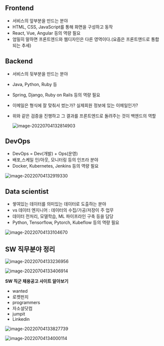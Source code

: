 ## Frontend

* 서비스의 앞부분을 만드는 분야
* HTML, CSS, JavaScript를 통해 화면을 구성하고 동작
* React, Vue, Angular 등의 역량 필요
* 엄밀히 말하면 프론트엔드와 웹디자인은 다른 영역이다.(요즘은 프론트앤드로 통합되는 추세)



## Backend

* 서비스의 뒷부분을 만드는 분야

* Java, Python, Ruby 등 

* Spring, Django, Ruby on Rails 등의 역량 필요

* 이메일은 형식에 잘 맞춰서 썼는가? 실제회원 정보에 있는 이메일인가?

* 위와 같은 검증을 진행하고 그 결과를 프론트엔드로 돌려주는 것이 백엔드의 역할

  ![image-20220704132814903](C:\Users\gkdtk\AppData\Roaming\Typora\typora-user-images\image-20220704132814903.png)

## DevOps

* DevOps = Dev(개발) + Ops(운영)
* 배포,스케일 인/아웃, 모니터링 등의 인프라 분야
* Docker, Kubernetes, Jenkins  등의 역량 필요

![image-20220704132919330](C:\Users\gkdtk\AppData\Roaming\Typora\typora-user-images\image-20220704132919330.png)

## Data scientist

* 쌓여있는 데이터를 의미있는 데이터로 도출하는 분야
* vs 데이터 엔지니어 : 데이터의 수집/가공/저장이 주 업무
* 데이터 전처리, 모델학습, ML 파이프라인 구축 등을 담당
* Python, Tensorflow, Pytorch, Kubeflow 등의 역량 필요

![image-20220704133104670](C:\Users\gkdtk\AppData\Roaming\Typora\typora-user-images\image-20220704133104670.png)

## SW 직무분야 정리

![image-20220704133236956](C:\Users\gkdtk\AppData\Roaming\Typora\typora-user-images\image-20220704133236956.png)

![image-20220704133406914](C:\Users\gkdtk\AppData\Roaming\Typora\typora-user-images\image-20220704133406914.png)

**SW 직군 채용공고 사이트 알아보기**

* wanted
* 로켓펀치
* programmers
* 자소설닷컴
* jumpit
* Linkedin

![image-20220704133827739](C:\Users\gkdtk\AppData\Roaming\Typora\typora-user-images\image-20220704133827739.png)

![image-20220704134000114](C:\Users\gkdtk\AppData\Roaming\Typora\typora-user-images\image-20220704134000114.png)
